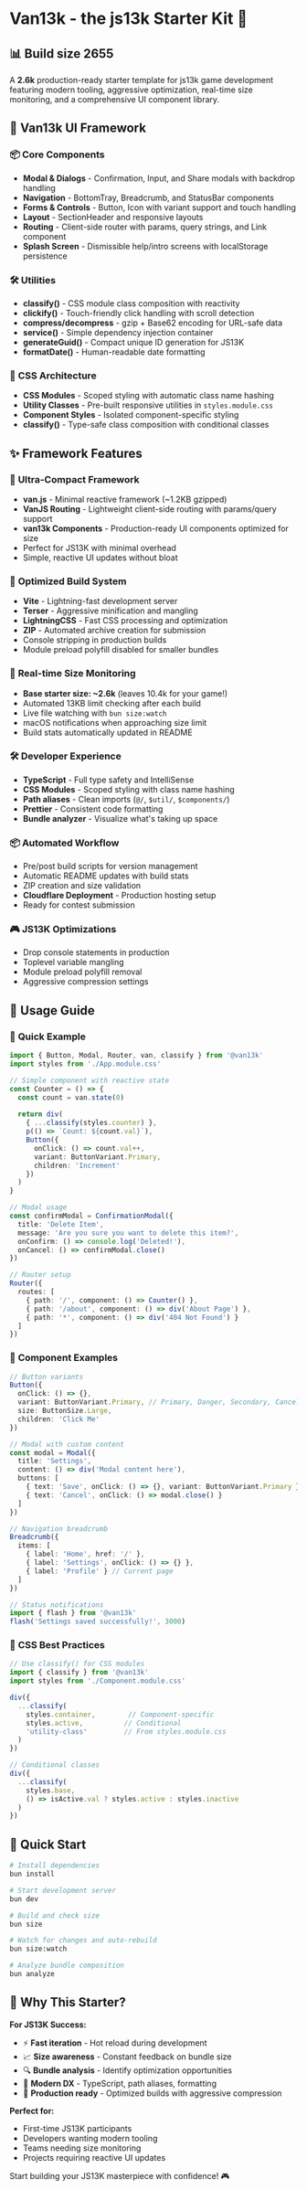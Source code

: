 # Van13k - the js13k Starter Kit 🚀

## 📊 Build size <!-- BYTES -->2655


A **2.6k** production-ready starter template for js13k game development featuring modern tooling, aggressive optimization, real-time size monitoring, and a comprehensive UI component library.

## 🎨 Van13k UI Framework

### 📦 **Core Components**

- **Modal & Dialogs** - Confirmation, Input, and Share modals with backdrop handling
- **Navigation** - BottomTray, Breadcrumb, and StatusBar components
- **Forms & Controls** - Button, Icon with variant support and touch handling
- **Layout** - SectionHeader and responsive layouts
- **Routing** - Client-side router with params, query strings, and Link component
- **Splash Screen** - Dismissible help/intro screens with localStorage persistence

### 🛠️ **Utilities**

- **classify()** - CSS module class composition with reactivity
- **clickify()** - Touch-friendly click handling with scroll detection
- **compress/decompress** - gzip + Base62 encoding for URL-safe data
- **service()** - Simple dependency injection container
- **generateGuid()** - Compact unique ID generation for JS13K
- **formatDate()** - Human-readable date formatting

### 🎯 **CSS Architecture**

- **CSS Modules** - Scoped styling with automatic class name hashing
- **Utility Classes** - Pre-built responsive utilities in `styles.module.css`
- **Component Styles** - Isolated component-specific styling
- **classify()** - Type-safe class composition with conditional classes

## ✨ Framework Features

### 🎯 **Ultra-Compact Framework**

- **van.js** - Minimal reactive framework (~1.2KB gzipped)
- **VanJS Routing** - Lightweight client-side routing with params/query support
- **van13k Components** - Production-ready UI components optimized for size
- Perfect for JS13K with minimal overhead
- Simple, reactive UI updates without bloat

### 🔧 **Optimized Build System**

- **Vite** - Lightning-fast development server
- **Terser** - Aggressive minification and mangling
- **LightningCSS** - Fast CSS processing and optimization
- **ZIP** - Automated archive creation for submission
- Console stripping in production builds
- Module preload polyfill disabled for smaller bundles

### 📏 **Real-time Size Monitoring**

- **Base starter size: ~2.6k** (leaves 10.4k for your game!)
- Automated 13KB limit checking after each build
- Live file watching with `bun size:watch`
- macOS notifications when approaching size limit
- Build stats automatically updated in README

### 🛠️ **Developer Experience**

- **TypeScript** - Full type safety and IntelliSense
- **CSS Modules** - Scoped styling with class name hashing
- **Path aliases** - Clean imports (`@/`, `$util/`, `$components/`)
- **Prettier** - Consistent code formatting
- **Bundle analyzer** - Visualize what's taking up space

### 📦 **Automated Workflow**

- Pre/post build scripts for version management
- Automatic README updates with build stats
- ZIP creation and size validation
- **Cloudflare Deployment** - Production hosting setup
- Ready for contest submission

### 🎮 **JS13K Optimizations**

- Drop console statements in production
- Toplevel variable mangling
- Module preload polyfill removal
- Aggressive compression settings

## 📖 Usage Guide

### 🚀 **Quick Example**

```typescript
import { Button, Modal, Router, van, classify } from '@van13k'
import styles from './App.module.css'

// Simple component with reactive state
const Counter = () => {
  const count = van.state(0)
  
  return div(
    { ...classify(styles.counter) },
    p(() => `Count: ${count.val}`),
    Button({
      onClick: () => count.val++,
      variant: ButtonVariant.Primary,
      children: 'Increment'
    })
  )
}

// Modal usage
const confirmModal = ConfirmationModal({
  title: 'Delete Item',
  message: 'Are you sure you want to delete this item?',
  onConfirm: () => console.log('Deleted!'),
  onCancel: () => confirmModal.close()
})

// Router setup
Router({
  routes: [
    { path: '/', component: () => Counter() },
    { path: '/about', component: () => div('About Page') },
    { path: '*', component: () => div('404 Not Found') }
  ]
})
```

### 🎨 **Component Examples**

```typescript
// Button variants
Button({
  onClick: () => {},
  variant: ButtonVariant.Primary, // Primary, Danger, Secondary, Cancel, Success
  size: ButtonSize.Large,
  children: 'Click Me'
})

// Modal with custom content
const modal = Modal({
  title: 'Settings',
  content: () => div('Modal content here'),
  buttons: [
    { text: 'Save', onClick: () => {}, variant: ButtonVariant.Primary },
    { text: 'Cancel', onClick: () => modal.close() }
  ]
})

// Navigation breadcrumb
Breadcrumb({
  items: [
    { label: 'Home', href: '/' },
    { label: 'Settings', onClick: () => {} },
    { label: 'Profile' } // Current page
  ]
})

// Status notifications
import { flash } from '@van13k'
flash('Settings saved successfully!', 3000)
```

### 🎯 **CSS Best Practices**

```typescript
// Use classify() for CSS modules
import { classify } from '@van13k'
import styles from './Component.module.css'

div({
  ...classify(
    styles.container,        // Component-specific
    styles.active,          // Conditional
    'utility-class'         // From styles.module.css
  )
})

// Conditional classes
div({
  ...classify(
    styles.base,
    () => isActive.val ? styles.active : styles.inactive
  )
})
```

## 🚀 Quick Start

```bash
# Install dependencies
bun install

# Start development server
bun dev

# Build and check size
bun size

# Watch for changes and auto-rebuild
bun size:watch

# Analyze bundle composition
bun analyze
```


## 🎯 Why This Starter?

**For JS13K Success:**

- ⚡ **Fast iteration** - Hot reload during development
- 📈 **Size awareness** - Constant feedback on bundle size
- 🔍 **Bundle analysis** - Identify optimization opportunities
- 🎨 **Modern DX** - TypeScript, path aliases, formatting
- 📱 **Production ready** - Optimized builds with aggressive compression

**Perfect for:**

- First-time JS13K participants
- Developers wanting modern tooling
- Teams needing size monitoring
- Projects requiring reactive UI updates

Start building your JS13K masterpiece with confidence! 🎮
